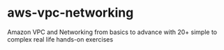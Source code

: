 # aws-vpc-networking
Amazon VPC and Networking from basics to advance with 20+ simple to complex real life hands-on exercises
